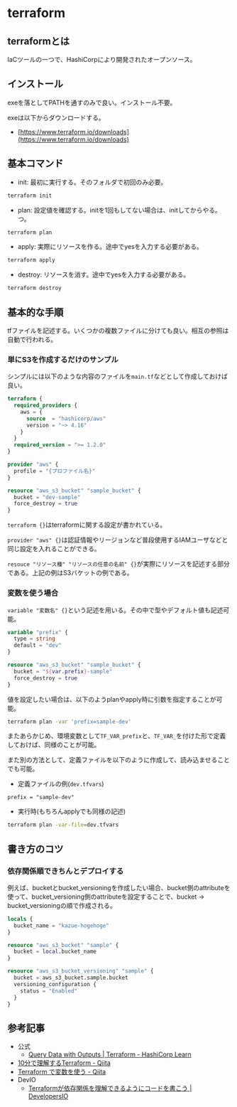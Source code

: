 # terraform

## terraformとは

IaCツールの一つで、HashiCorpにより開発されたオープンソース。

## インストール

exeを落としてPATHを通すのみで良い。インストール不要。

exeは以下からダウンロードする。

- [https://www.terraform.io/downloads](https://www.terraform.io/downloads)

## 基本コマンド

- init: 最初に実行する。そのフォルダで初回のみ必要。


```sh
terraform init
```


- plan: 設定値を確認する。initを1回もしてない場合は、initしてからやる。つ。


```sh
terraform plan
```


- apply: 実際にリソースを作る。途中でyesを入力する必要がある。


```sh
terraform apply
```


- destroy: リソースを消す。途中でyesを入力する必要がある。


```sh
terraform destroy
```

## 基本的な手順

tfファイルを記述する。いくつかの複数ファイルに分けても良い。相互の参照は自動で行われる。

### 単にS3を作成するだけのサンプル

シンプルには以下のような内容のファイルを`main.tf`などとして作成しておけば良い。


```tf
terraform {
  required_providers {
    aws = {
      source  = "hashicorp/aws"
      version = "~> 4.16"
    }
  }
  required_version = ">= 1.2.0"
}

provider "aws" {
  profile = "{プロファイル名}"
}

resource "aws_s3_bucket" "sample_bucket" {
  bucket = "dev-sample"
  force_destroy = true
}
```


`terraform {}`はterraformに関する設定が書かれている。

`provider "aws" {}`は認証情報やリージョンなど普段使用するIAMユーザなどと同じ設定を入れることができる。

`resouce "リソース種" "リソースの任意の名前" {}`が実際にリソースを記述する部分である。上記の例はS3バケットの例である。

### 変数を使う場合

`variable "変数名" {}`という記述を用いる。その中で型やデフォルト値も記述可能。


```tf
variable "prefix" {
  type = string
  default = "dev"
}

resource "aws_s3_bucket" "sample_bucket" {
  bucket = "${var.prefix}-sample"
  force_destroy = true
}
```


値を設定したい場合は、以下のようplanやapply時に引数を指定することが可能。


```sh
terraform plan -var 'prefix=sample-dev'
```


またあらかじめ、環境変数として`TF_VAR_prefix`と、`TF_VAR_`を付けた形で定義しておけば、同様のことが可能。


また別の方法として、定義ファイルを以下のように作成して、読み込ませることでも可能。

- 定義ファイルの例(`dev.tfvars`)

```
prefix = "sample-dev"
```

- 実行時(もちろんapplyでも同様の記述)

```sh
terraform plan -var-file=dev.tfvars
```

## 書き方のコツ

### 依存関係順できちんとデプロイする

例えば、bucketとbucket_versioningを作成したい場合、bucket側のattributeを使って、bucket_versioning側のattributeを設定することで、bucket -> bucket_versioningの順で作成される。

```tf
locals {
  bucket_name = "kazue-hogehoge"
}

resource "aws_s3_bucket" "sample" {
  bucket = local.bucket_name
}

resource "aws_s3_bucket_versioning" "sample" {
  bucket = aws_s3_bucket.sample.bucket
  versioning_configuration {
    status = "Enabled"
  }
}
```

## 参考記事

- 公式
  - [Query Data with Outputs | Terraform - HashiCorp Learn](https://learn.hashicorp.com/tutorials/terraform/aws-outputs?in=terraform/aws-get-started)
- [10分で理解するTerraform - Qiita](https://qiita.com/Chanmoro/items/55bf0da3aaf37dc26f73)
- [Terraform で変数を使う - Qiita](https://qiita.com/ringo/items/3af1735cd833fb80da75)
- DevIO
  - [Terraformが依存関係を理解できるようにコードを書こう | DevelopersIO](https://dev.classmethod.jp/articles/dependency-in-terraform/)
